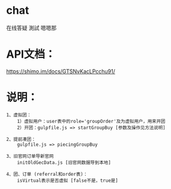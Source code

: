 # chat
在线答疑
測試
嗯嗯那

# API文档：

https://shimo.im/docs/GTSNvKacLPcchu91/

# 说明：

	1、虚拟团：
		1）虚拟用户：user表中的role='groupOrder'及为虚拟用户，用来开团
		2）开团：gulpfile.js => startGroupBuy [参数及操作见方法说明]

	2、提前凑团：
		gulpfile.js => piecingGroupBuy

	3、旧官网订单导新官网
		initOldGecData.js [旧官网数据导到本地]

	4、团、订单 (referral和order表)：
		isVirtual表示是否虚拟 [false不是，true是]
	
